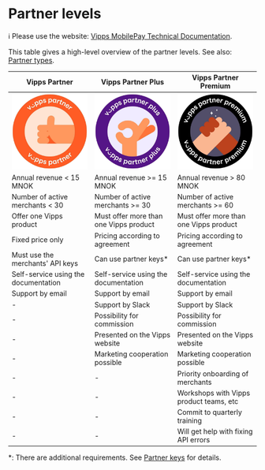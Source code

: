 <!-- START_METADATA
---
title: Partner levels
sidebar_position: 10
pagination_next: null
pagination_prev: null
---
END_METADATA -->

# Partner levels

<!-- START_COMMENT -->

ℹ️ Please use the website:
[Vipps MobilePay Technical Documentation](https://vippsas.github.io/vipps-developer-docs/).

<!-- END_COMMENT -->

This table gives a high-level overview of the partner levels.
See also:
[Partner types](https://vippsas.github.io/vipps-developer-docs/docs/vipps-partner#partner-types).


| Vipps Partner                              | Vipps Partner Plus                         | Vipps Partner Premium                    |
| ------------------------------------------ | ------------------------------------------ | ---------------------------------------- |
| ![Vipps Partner](images/vipps-partner.jpg) | ![Vipps Partner Plus](images/vipps-partner-plus.jpg) | ![Vipps Partner Premium](images/vipps-partner-premium.jpg)
| Annual revenue < 15 MNOK                   | Annual revenue >= 15 MNOK                  | Annual revenue > 80 MNOK                 |
| Number of active merchants < 30            | Number of active merchants >= 30           | Number of active merchants >= 60         |
| Offer one Vipps product                    | Must offer more than one Vipps product     | Must offer more than one Vipps product   |
| Fixed price only                           | Pricing according to agreement             | Pricing according to agreement           |
| Must use the merchants' API keys           | Can use partner keys*                      | Can use partner keys*                    |  
| Self-service using the documentation       | Self-service using the documentation       | Self-service using the documentation     |
| Support by email                           | Support by email                           | Support by email                         |
| -                                          | Support by Slack                           | Support by Slack                         |
| -                                          | Possibility for commission                 | Possibility for commission               |
| -                                          | Presented on the Vipps website             | Presented on the Vipps website           |
| -                                          | Marketing cooperation possible             | Marketing cooperation possible           |
| -                                          | -                                          | Priority onboarding of merchants         |
| -                                          | -                                          | Workshops with Vipps product teams, etc  |
| -                                          | -                                          | Commit to quarterly training             |
| -                                          | -                                          | Will get help with fixing API errors     |

*: There are additional requirements. See
[Partner keys](https://vippsas.github.io/vipps-developer-docs/docs/vipps-partner/partner-keys)
for details.

